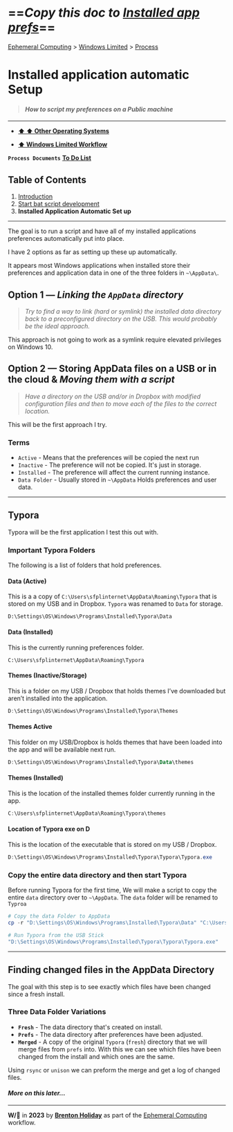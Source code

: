 # ==*Copy this doc to [Installed app prefs](installed-app-pref-sync.md)*==

[Ephemeral Computing](../../../README.md) > [Windows Limited](../../README.md) > [Process](README.md)

# Installed application automatic Setup

> #### *How to script my preferences on a Public machine*

---

- **[⬆ ⬆ Other Operating Systems](../../README.md)**

- **[⬆ Windows Limited Workflow](../README.md)**

**`Process Documents`**  [**To Do List**](todo.md)

## Table of Contents

1. [Introduction](README.md)
2. [Start bat script development](start-bat-development.md)
3. **Installed Application Automatic Set up**

---

The goal is to run a script and have all of my installed applications preferences automatically put into place.

I have 2 options as far as setting up these up automatically. 

It appears most Windows applications when installed store their preferences and application data in one of the three folders in  `~\AppData\`. 

## Option 1 — *Linking the `AppData` directory*

> *Try  to find a way to link (hard or symlink) the installed data directory back to a preconfigured directory on the USB. This would probably be the ideal approach.*

This approach is not going to work as a symlink require elevated privileges on Windows 10. 


## Option 2 — Storing AppData files on a USB or in the cloud & *Moving them with a script*

> *Have a directory on the USB and/or in Dropbox with modified configuration files and then to move each of the files to the correct location.*

This will be the first approach I try.

### Terms

- `Active` - Means that the preferences will be copied the next run
- `Inactive` - The preference will not be copied. It's just in storage.
- `Installed` - The preference will affect the current running instance.
- `Data Folder` - Usually stored in `~\AppData` Holds preferences and user data.

---

## Typora

Typora will be the first application I test this out with.

### Important Typora Folders

The following is a list of folders that hold preferences.

#### Data (Active)

This is a a copy of `C:\Users\sfplinternet\AppData\Roaming\Typora` that is stored on my USB and in Dropbox. `Typora` was renamed to `Data` for storage.

```
D:\Settings\OS\Windows\Programs\Installed\Typora\Data
```
#### Data (Installed) 

This is the currently running preferences folder. 

```
C:\Users\sfplinternet\AppData\Roaming\Typora
```
#### Themes (Inactive/Storage)

This is a folder on my USB / Dropbox that holds themes I’ve downloaded but aren’t installed into the application.

```powershell
D:\Settings\OS\Windows\Programs\Installed\Typora\Themes
```
#### Themes Active

This folder on my USB/Dropbox is holds themes that have been loaded into the app and will be available next run.

```powershell
D:\Settings\OS\Windows\Programs\Installed\Typora\Data\themes
```
#### Themes (Installed)

This is the location of the installed themes folder currently running in the app.

```powershell
C:\Users\sfplinternet\AppData\Roaming\Typora\themes
```
#### Location of Typora exe on D

This is the location of the executable that is stored on my USB / Dropbox.

```powershell
D:\Settings\OS\Windows\Programs\Installed\Typora\Typora\Typora.exe
```

### Copy the entire data directory and then start Typora

Before running Typora for the first time, We will make a script to copy the entire `data` directory over to `~\AppData`. The `data` folder will be renamed to `Typroa` 

```powershell
# Copy the data Folder to AppData
cp -r "D:\Settings\OS\Windows\Programs\Installed\Typora\Data" "C:\Users\sfplinternet\AppData\Roaming\Typora"

# Run Typora from the USB Stick
"D:\Settings\OS\Windows\Programs\Installed\Typora\Typora\Typora.exe"
```

---

## Finding changed files in the AppData Directory

The goal with this step is to see exactly which files have been changed since a fresh install. 

### Three Data Folder Variations

- **`Fresh`** - The data directory that's created on install.
- **`Prefs`** - The data directory after preferences have been adjusted.
- **`Merged`** - A copy of the original `Typora` (`fresh`) directory that we will merge files from `prefs` into. With this we can see which files have been changed from the install and which ones are the same.

Using `rsync` or `unison` we can preform the merge and get a log of changed files.

#### *More on this later…*

---

__W/🤍__ in __2023__ by __[Brenton Holiday](https://allmylinks.com/8rents)__ as part of the [Ephemeral Computing](https://github.com/8rents/ephemeral-computing) workflow.